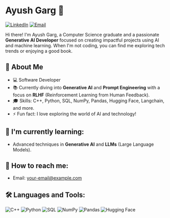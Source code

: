 # Ayush Garg 👋

[![LinkedIn](https://img.shields.io/badge/LinkedIn-YourLinkedInURL-blue)](YourLinkedInURL)
[![Email](https://img.shields.io/badge/Email-your-email@example.com-orange)](mailto:your-email@example.com)

Hi there! I'm Ayush Garg, a Computer Science graduate and a passionate **Generative AI Developer** focused on creating impactful projects using AI and machine learning. When I'm not coding, you can find me exploring tech trends or enjoying a good book.

## 🚀 About Me
- 💻 Software Developer
- 📚 Currently diving into **Generative AI** and **Prompt Engineering** with a focus on **RLHF** (Reinforcement Learning from Human Feedback).
- 🎓 Skills: C++, Python, SQL, NumPy, Pandas, Hugging Face, Langchain, and more.
- ⚡ Fun fact: I love exploring the world of AI and technology! 

## 🌱 I'm currently learning:
- Advanced techniques in **Generative AI** and **LLMs** (Large Language Models).

## 💬 How to reach me:
- Email: [your-email@example.com](mailto:your-email@example.com)

## 🛠 Languages and Tools:
![C++](https://img.shields.io/badge/C++-blue?style=flat&logo=cplusplus)
![Python](https://img.shields.io/badge/Python-3776AB?style=flat&logo=python&logoColor=ffffff)
![SQL](https://img.shields.io/badge/MySQL-4479A1?style=flat&logo=mysql&logoColor=ffffff)
![NumPy](https://img.shields.io/badge/NumPy-013243?style=flat&logo=numpy&logoColor=ffffff)
![Pandas](https://img.shields.io/badge/Pandas-150458?style=flat&logo=pandas&logoColor=white)
![Hugging Face](https://img.shields.io/badge/Hugging%20Face-FF3B00?style=flat&logo=Huggingface&logoColor=white)

